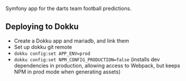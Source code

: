 Symfony app for the darts team football predictions.

## Deploying to Dokku

- Create a Dokku app and mariadb, and link them
- Set up dokku git remote
- `dokku config:set APP_ENV=prod`
- `dokku config:set NPM_CONFIG_PRODUCTION=false` (installs dev dependencies in production, allowing access to Webpack, but keeps NPM in prod mode when generating assets)